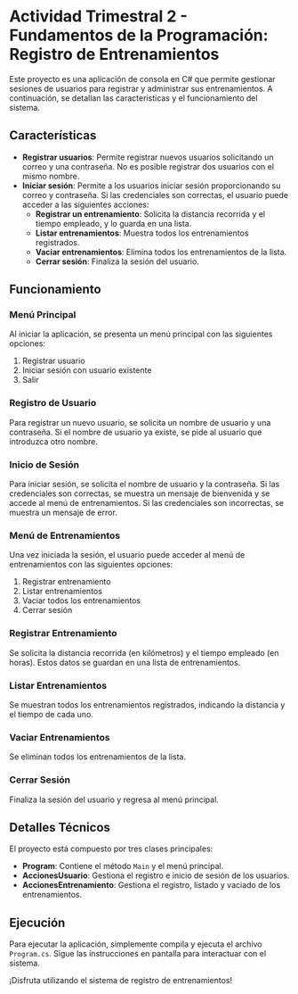 # Actividad Trimestral 2 - Fundamentos de la Programación: Registro de Entrenamientos

Este proyecto es una aplicación de consola en C# que permite gestionar sesiones de usuarios para registrar y administrar sus entrenamientos. A continuación, se detallan las características y el funcionamiento del sistema.

## Características

- **Registrar usuarios**: Permite registrar nuevos usuarios solicitando un correo y una contraseña. No es posible registrar dos usuarios con el mismo nombre.
- **Iniciar sesión**: Permite a los usuarios iniciar sesión proporcionando su correo y contraseña. Si las credenciales son correctas, el usuario puede acceder a las siguientes acciones:
  - **Registrar un entrenamiento**: Solicita la distancia recorrida y el tiempo empleado, y lo guarda en una lista.
  - **Listar entrenamientos**: Muestra todos los entrenamientos registrados.
  - **Vaciar entrenamientos**: Elimina todos los entrenamientos de la lista.
  - **Cerrar sesión**: Finaliza la sesión del usuario.

## Funcionamiento

### Menú Principal

Al iniciar la aplicación, se presenta un menú principal con las siguientes opciones:

1. Registrar usuario
2. Iniciar sesión con usuario existente
3. Salir

### Registro de Usuario

Para registrar un nuevo usuario, se solicita un nombre de usuario y una contraseña. Si el nombre de usuario ya existe, se pide al usuario que introduzca otro nombre.

### Inicio de Sesión

Para iniciar sesión, se solicita el nombre de usuario y la contraseña. Si las credenciales son correctas, se muestra un mensaje de bienvenida y se accede al menú de entrenamientos. Si las credenciales son incorrectas, se muestra un mensaje de error.

### Menú de Entrenamientos

Una vez iniciada la sesión, el usuario puede acceder al menú de entrenamientos con las siguientes opciones:

1. Registrar entrenamiento
2. Listar entrenamientos
3. Vaciar todos los entrenamientos
4. Cerrar sesión

### Registrar Entrenamiento

Se solicita la distancia recorrida (en kilómetros) y el tiempo empleado (en horas). Estos datos se guardan en una lista de entrenamientos.

### Listar Entrenamientos

Se muestran todos los entrenamientos registrados, indicando la distancia y el tiempo de cada uno.

### Vaciar Entrenamientos

Se eliminan todos los entrenamientos de la lista.

### Cerrar Sesión

Finaliza la sesión del usuario y regresa al menú principal.

## Detalles Técnicos

El proyecto está compuesto por tres clases principales:

- **Program**: Contiene el método `Main` y el menú principal.
- **AccionesUsuario**: Gestiona el registro e inicio de sesión de los usuarios.
- **AccionesEntrenamiento**: Gestiona el registro, listado y vaciado de los entrenamientos.

## Ejecución

Para ejecutar la aplicación, simplemente compila y ejecuta el archivo `Program.cs`. Sigue las instrucciones en pantalla para interactuar con el sistema.

¡Disfruta utilizando el sistema de registro de entrenamientos!
